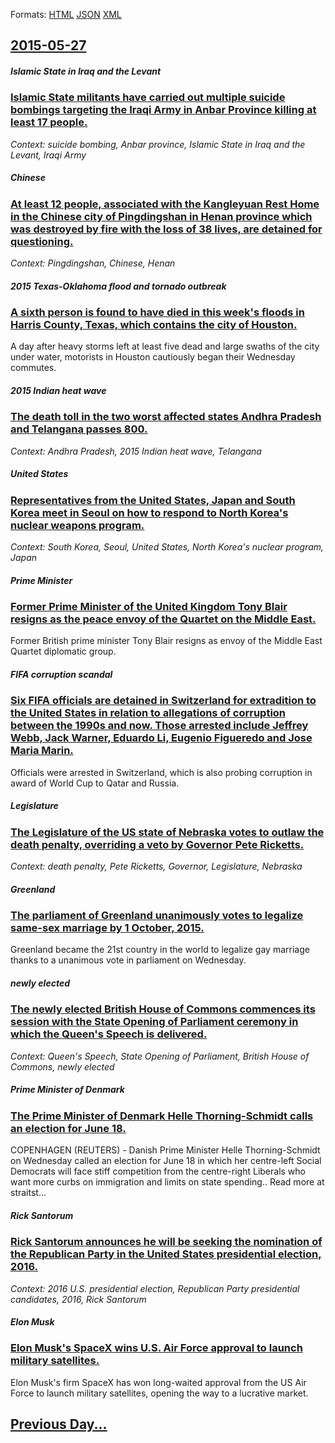 
Formats: [HTML](2015/05/27/index.html)  [JSON](2015/05/27/index.json)  [XML](2015/05/27/index.xml)  

## [2015-05-27](/news/2015/05/27/index.md)

##### Islamic State in Iraq and the Levant
### [Islamic State militants have carried out multiple suicide bombings targeting the Iraqi Army in Anbar Province killing at least 17 people. ](/news/2015/05/27/islamic-state-militants-have-carried-out-multiple-suicide-bombings-targeting-the-iraqi-army-in-anbar-province-killing-at-least-17-people.md)
_Context: suicide bombing, Anbar province, Islamic State in Iraq and the Levant, Iraqi Army_

##### Chinese
### [At least 12 people, associated with the Kangleyuan Rest Home in the Chinese city of Pingdingshan in Henan province which was destroyed by fire with the loss of 38 lives, are detained for questioning. ](/news/2015/05/27/at-least-12-people-associated-with-the-kangleyuan-rest-home-in-the-chinese-city-of-pingdingshan-in-henan-province-which-was-destroyed-by-fi.md)
_Context: Pingdingshan, Chinese, Henan_

##### 2015 Texas-Oklahoma flood and tornado outbreak
### [A sixth person is found to have died in this week's floods in Harris County, Texas, which contains the city of Houston. ](/news/2015/05/27/a-sixth-person-is-found-to-have-died-in-this-week-s-floods-in-harris-county-texas-which-contains-the-city-of-houston.md)
A day after heavy storms left at least five dead and large swaths of the city under water, motorists in Houston cautiously began their Wednesday commutes.

##### 2015 Indian heat wave
### [The death toll in the two worst affected states Andhra Pradesh and Telangana passes 800. ](/news/2015/05/27/the-death-toll-in-the-two-worst-affected-states-andhra-pradesh-and-telangana-passes-800.md)
_Context: Andhra Pradesh, 2015 Indian heat wave, Telangana_

##### United States
### [Representatives from the United States, Japan and South Korea meet in Seoul on how to respond to North Korea's nuclear weapons program. ](/news/2015/05/27/representatives-from-the-united-states-japan-and-south-korea-meet-in-seoul-on-how-to-respond-to-north-korea-s-nuclear-weapons-program.md)
_Context: South Korea, Seoul, United States, North Korea's nuclear program, Japan_

##### Prime Minister
### [Former Prime Minister of the United Kingdom Tony Blair resigns as the peace envoy of the Quartet on the Middle East. ](/news/2015/05/27/former-prime-minister-of-the-united-kingdom-tony-blair-resigns-as-the-peace-envoy-of-the-quartet-on-the-middle-east.md)
Former British prime minister Tony Blair resigns as envoy of the Middle East Quartet diplomatic group.

##### FIFA corruption scandal
### [Six FIFA officials are detained in Switzerland for extradition to the United States in relation to allegations of corruption between the 1990s and now. Those arrested include Jeffrey Webb, Jack Warner, Eduardo Li, Eugenio Figueredo and Jose Maria Marin. ](/news/2015/05/27/six-fifa-officials-are-detained-in-switzerland-for-extradition-to-the-united-states-in-relation-to-allegations-of-corruption-between-the-199.md)
Officials were arrested in Switzerland, which is also probing corruption in award of World Cup to Qatar and Russia.

##### Legislature
### [The Legislature of the US state of Nebraska votes to outlaw the death penalty, overriding a veto by Governor Pete Ricketts. ](/news/2015/05/27/the-legislature-of-the-us-state-of-nebraska-votes-to-outlaw-the-death-penalty-overriding-a-veto-by-governor-pete-ricketts.md)
_Context: death penalty, Pete Ricketts, Governor, Legislature, Nebraska_

##### Greenland
### [The parliament of Greenland unanimously votes to legalize same-sex marriage by 1 October, 2015. ](/news/2015/05/27/the-parliament-of-greenland-unanimously-votes-to-legalize-same-sex-marriage-by-1-october-2015.md)
Greenland became the 21st country in the world to legalize gay marriage thanks to a unanimous vote in parliament on Wednesday. 

##### newly elected
### [The newly elected British House of Commons commences its session with the State Opening of Parliament ceremony in which the Queen's Speech is delivered. ](/news/2015/05/27/the-newly-elected-british-house-of-commons-commences-its-session-with-the-state-opening-of-parliament-ceremony-in-which-the-queen-s-speech-i.md)
_Context: Queen's Speech, State Opening of Parliament, British House of Commons, newly elected_

##### Prime Minister of Denmark
### [The Prime Minister of Denmark Helle Thorning-Schmidt calls an election for June 18. ](/news/2015/05/27/the-prime-minister-of-denmark-helle-thorning-schmidt-calls-an-election-for-june-18.md)
COPENHAGEN (REUTERS) - Danish Prime Minister Helle Thorning-Schmidt on Wednesday called an election for June 18 in which her centre-left Social Democrats will face stiff competition from the centre-right Liberals who want more curbs on immigration and limits on state spending.. Read more at straitst...

##### Rick Santorum
### [Rick Santorum announces he will be seeking the nomination of the Republican Party in the United States presidential election, 2016. ](/news/2015/05/27/rick-santorum-announces-he-will-be-seeking-the-nomination-of-the-republican-party-in-the-united-states-presidential-election-2016.md)
_Context: 2016 U.S. presidential election, Republican Party presidential candidates, 2016, Rick Santorum_

##### Elon Musk
### [Elon Musk's SpaceX wins U.S. Air Force approval to launch military satellites. ](/news/2015/05/27/elon-musk-s-spacex-wins-u-s-air-force-approval-to-launch-military-satellites.md)
Elon Musk&#39;s firm SpaceX has won long-waited approval from the US Air Force to launch military satellites, opening the way to a lucrative market.

## [Previous Day...](/news/2015/05/26/index.md)


